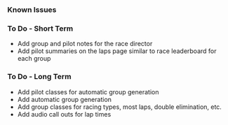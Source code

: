 ### Known Issues

### To Do - Short Term
* Add group and pilot notes for the race director
* Add pilot summaries on the laps page similar to race leaderboard for each group

### To Do - Long Term
* Add pilot classes for automatic group generation
* Add automatic group generation
* Add group classes for racing types, most laps, double elimination, etc.
* Add audio call outs for lap times
